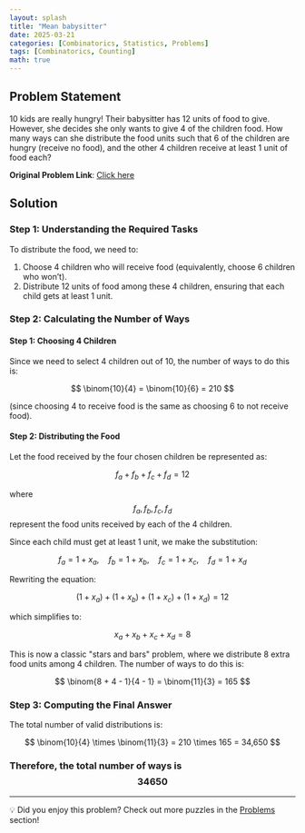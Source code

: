 ```yaml
---
layout: splash
title: "Mean babysitter"
date: 2025-03-21
categories: [Combinatorics, Statistics, Problems]
tags: [Combinatorics, Counting]
math: true
---
```

## Problem Statement

10 kids are really hungry! Their babysitter has 12 units of food to give. However, she decides she only wants to give 4 of the children food. How many ways can she distribute the food units such that 6 of the children are hungry (receive no food), and the other 4 children receive at least 1 unit of food each?

**Original Problem Link**: [Click here](https://www.quantguide.io/questions/mean-babysitter)

## Solution

### Step 1: Understanding the Required Tasks

To distribute the food, we need to:

1. Choose 4 children who will receive food (equivalently, choose 6 children who won’t).
2. Distribute 12 units of food among these 4 children, ensuring that each child gets at least 1 unit.

### Step 2: Calculating the Number of Ways

#### **Step 1: Choosing 4 Children**
Since we need to select 4 children out of 10, the number of ways to do this is:

$$
\binom{10}{4} = \binom{10}{6} = 210
$$

(since choosing 4 to receive food is the same as choosing 6 to not receive food).

#### **Step 2: Distributing the Food**
Let the food received by the four chosen children be represented as:

$$
f_{a} + f_{b} + f_{c} + f_{d} = 12
$$

where $$ f_{a}, f_{b}, f_{c}, f_{d} $$ represent the food units received by each of the 4 children.

Since each child must get at least 1 unit, we make the substitution:

$$
f_{a} = 1 + x_{a}, \quad f_{b} = 1 + x_{b}, \quad f_{c} = 1 + x_{c}, \quad f_{d} = 1 + x_{d}
$$

Rewriting the equation:

$$
(1 + x_{a}) + (1 + x_{b}) + (1 + x_{c}) + (1 + x_{d}) = 12
$$

which simplifies to:

$$
x_{a} + x_{b} + x_{c} + x_{d} = 8
$$

This is now a classic "stars and bars" problem, where we distribute 8 extra food units among 4 children. The number of ways to do this is:

$$
\binom{8 + 4 - 1}{4 - 1} = \binom{11}{3} = 165
$$

### Step 3: Computing the Final Answer

The total number of valid distributions is:

$$
\binom{10}{4} \times \binom{11}{3} = 210 \times 165 = 34,650
$$


### Therefore, the total number of ways is $$\mathbf{34650}$$
---

💡 Did you enjoy this problem? Check out more puzzles in the [Problems](https://jxtech-s.github.io/problems/) section!  
